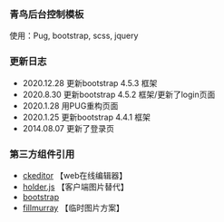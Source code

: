 ### 青鸟后台控制模板

使用：Pug, bootstrap, scss, jquery

### 更新日志
- 2020.12.28  更新bootstrap 4.5.3 框架
- 2020.8.30  更新bootstrap 4.5.2 框架/更新了login页面
- 2020.1.28  用PUG重构页面
- 2020.1.25  更新bootstrap 4.4.1 框架
- 2014.08.07  更新了登录页

### 第三方组件引用

- [ckeditor](https://ckeditor.com/ckeditor-4/download/) 【web在线编辑器】
- [holder.js](http://holderjs.com/)  【客户端图片替代】
- [bootstrap](https://getbootstrap.com/)                           
- [fillmurray](https://www.fillmurray.com/)  【临时图片方案】
